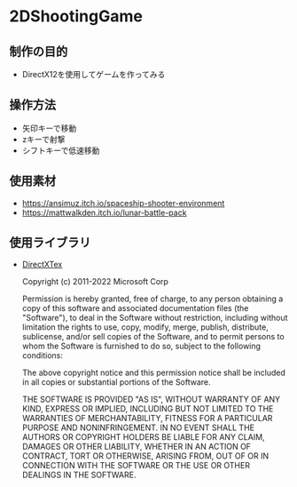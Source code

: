 # 2DShootingGame

## 制作の目的

* DirectX12を使用してゲームを作ってみる

## 操作方法

* 矢印キーで移動
* zキーで射撃
* シフトキーで低速移動

## 使用素材

* https://ansimuz.itch.io/spaceship-shooter-environment
* https://mattwalkden.itch.io/lunar-battle-pack

## 使用ライブラリ

* [DirectXTex](https://github.com/microsoft/DirectXTex)

    Copyright (c) 2011-2022 Microsoft Corp

    Permission is hereby granted, free of charge, to any person obtaining a copy of this
    software and associated documentation files (the "Software"), to deal in the Software
    without restriction, including without limitation the rights to use, copy, modify,
    merge, publish, distribute, sublicense, and/or sell copies of the Software, and to
    permit persons to whom the Software is furnished to do so, subject to the following
    conditions:

    The above copyright notice and this permission notice shall be included in all copies
    or substantial portions of the Software.

    THE SOFTWARE IS PROVIDED "AS IS", WITHOUT WARRANTY OF ANY KIND, EXPRESS OR IMPLIED,
    INCLUDING BUT NOT LIMITED TO THE WARRANTIES OF MERCHANTABILITY, FITNESS FOR A
    PARTICULAR PURPOSE AND NONINFRINGEMENT. IN NO EVENT SHALL THE AUTHORS OR COPYRIGHT
    HOLDERS BE LIABLE FOR ANY CLAIM, DAMAGES OR OTHER LIABILITY, WHETHER IN AN ACTION OF
    CONTRACT, TORT OR OTHERWISE, ARISING FROM, OUT OF OR IN CONNECTION WITH THE SOFTWARE
    OR THE USE OR OTHER DEALINGS IN THE SOFTWARE.

